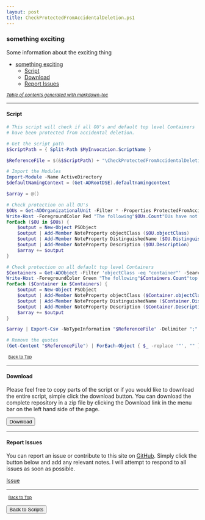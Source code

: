 ```yaml
---
layout: post
title: CheckProtectedFromAccidentalDeletion.ps1
---
```


### something exciting

Some information about the exciting thing

- [something exciting](#something-exciting)
  - [Script](#script)
  - [Download](#download)
  - [Report Issues](#report-issues)

<small><i><a href='http://ecotrust-canada.github.io/markdown-toc/'>Table of contents generated with markdown-toc</a></i></small>

---

#### Script

```powershell
# This script will check if all OU's and default top level Containers
# have been protected from accidental deletion.

# Get the script path
$ScriptPath = { Split-Path $MyInvocation.ScriptName }

$ReferenceFile = $(&$ScriptPath) + "\CheckProtectedFromAccidentalDeletion.csv"

# Import the Modules
Import-Module -Name ActiveDirectory
$defaultNamingContext = (Get-ADRootDSE).defaultnamingcontext

$array = @()

# Check protection on all OU's
$OUs = Get-ADOrganizationalUnit -Filter * -Properties ProtectedFromAccidentalDeletion | Where-Object { $_.ProtectedFromAccidentalDeletion -match "False" }
Write-Host -ForegroundColor Red "The following"$OUs.Count"OUs have not been protected from accidental deletion..."
ForEach ($OU in $OUs) {
    $output = New-Object PSObject
    $output | Add-Member NoteProperty objectClass ($OU.objectClass)
    $output | Add-Member NoteProperty DistinguishedName ($OU.DistinguishedName)
    $output | Add-Member NoteProperty Description ($OU.Description)
    $array += $output
}

# Check protection on all default top level Containers
$Containers = Get-ADObject -Filter 'objectClass -eq "container"' -SearchBase $defaultNamingContext -SearchScope OneLevel -Properties ProtectedFromAccidentalDeletion | Where-Object { $_.ProtectedFromAccidentalDeletion -match "False" }
Write-Host -ForegroundColor Green "The following"$Containers.Count"top level containers have not been protected from accidental deletion..."
ForEach ($Container in $Containers) {
    $output = New-Object PSObject
    $output | Add-Member NoteProperty objectClass ($Container.objectClass)
    $output | Add-Member NoteProperty DistinguishedName ($Container.DistinguishedName)
    $output | Add-Member NoteProperty Description ($Container.Description)
    $array += $output
}

$array | Export-Csv -NoTypeInformation "$ReferenceFile" -Delimiter ";"

# Remove the quotes
(Get-Content "$ReferenceFile") | ForEach-Object { $_ -replace '"', "" } | Out-File "$ReferenceFile" -Force -Encoding ascii
```

<span style="font-size:11px;"><a href="#"><i class="fas fa-caret-up" aria-hidden="true" style="color: white; margin-right:5px;"></i>Back to Top</a></span>

---

#### Download

Please feel free to copy parts of the script or if you would like to download the entire script, simple click the download button. You can download the complete repository in a zip file by clicking the Download link in the menu bar on the left hand side of the page.

<button class="btn" type="submit" onclick="window.open('/PowerShell/scripts/activeDirectory/CheckProtectedFromAccidentalDeletion.ps1')">
    <i class="fa fa-cloud-download-alt">
    </i>
        Download
</button>

---

#### Report Issues

You can report an issue or contribute to this site on <a href="https://github.com/BanterBoy/scripts-blog/issues">GitHub</a>. Simply click the button below and add any relevant notes. I will attempt to respond to all issues as soon as possible.

<!-- Place this tag where you want the button to render. -->

<a class="github-button" href="https://github.com/BanterBoy/scripts-blog/issues/new?title=CheckProtectedFromAccidentalDeletion.ps1&body=There is a problem with this function. Please find details below." data-show-count="true" aria-label="Issue BanterBoy/scripts-blog on GitHub">Issue</a>

---

<span style="font-size:11px;"><a href="#"><i class="fas fa-caret-up" aria-hidden="true" style="color: white; margin-right:5px;"></i>Back to Top</a></span>

<a href="/menu/_pages/scripts.html">
    <button class="btn">
        <i class='fas fa-reply'>
        </i>
            Back to Scripts
    </button>
</a>

[1]: http://ecotrust-canada.github.io/markdown-toc
[2]: https://github.com/googlearchive/code-prettify
